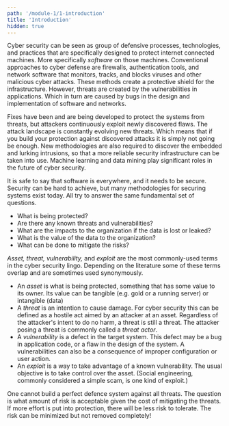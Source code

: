 ```yaml
---
path: '/module-1/1-introduction'
title: 'Introduction'
hidden: true
---
```

Cyber security can be seen as group of defensive processes, technologies, and
practices that are specifically designed to protect internet connected
machines. More specifically *software* on those machines. Conventional
approaches to cyber defense are  firewalls, authentication tools, and network
software that monitors, tracks, and blocks viruses and other malicious cyber
attacks. These methods create a protective shield for the infrastructure.
However, threats are created by the vulnerabilities in applications. Which in
turn are caused by bugs in the design and implementation of software and
networks.

Fixes have been and are being developed to protect the systems from threats,
but attackers continuously exploit newly discovered flaws. The attack landscape
is constantly evolving new threats. Which means that if you build your
protection against discovered attacks it is simply not going be enough. New
methodologies are also required to discover the embedded and lurking
intrusions, so that a more reliable security infrastructure can be taken into
use. Machine learning and data mining play significant roles in the future of
cyber security.

It is safe to say that software is everywhere, and it needs to be secure. Security can be hard to achieve, but many methodologies for securing systems exist today. All try to answer the same fundamental set of questions.

- What is being protected?
- Are there any known threats and vulnerabilities?
- What are the impacts to the organization if the data is lost or leaked?
- What is the value of the data to the organization?
- What can be done to mitigate the risks?

*Asset, threat, vulnerability,* and *exploit* are the most commonly-used terms in the cyber security lingo. Depending on the literature some of these terms overlap and are sometimes used synonymously.

- An *asset* is what is being protected, something that has some value to its owner. Its value can be tangible (e.g. gold or a running server) or intangible (data)
- A *threat* is an intention to cause damage. For cyber security this can be defined as a hostile act aimed by an attacker at an asset. Regardless of the attacker's intent to do no harm, a threat is still a threat. The attacker posing a threat is commonly called a *threat actor*.
- A *vulnerability* is a defect in the target system. This defect may be a bug in application code, or a flaw in the design of the system. A vulnerabilities can also be a consequence of improper configuration or user action.
- An *exploit* is a way to take advantage of a known vulnerability. The usual objective is to take control over the asset. (Social engineering, commonly considered a simple scam, is one kind of exploit.)

<text-box variant="emph" name = "The risk">

One cannot build a perfect defence system against all threats. The question is
what amount of risk is acceptable given the cost of mitigating the threats. If
more effort is put into protection, there will be less risk to tolerate. The
risk can be minimized but not removed completely!

</text-box>

<quiz id="a1b318cd-80c4-422c-91ba-d5c0555fc21b"></quiz>
